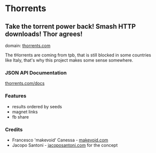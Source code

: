 # Thorrents

## Take the torrent power back! Smash HTTP downloads! Thor agrees!

domain:
[thorrents.com](http://thorrents.com)

The tHorrents are coming from tpb, that is still blocked in some countries like Italy, that's why this project makes some sense somewhere.

### JSON API Documentation

[thorrents.com/docs](http://thorrents.com/docs) 

### Features

- results ordered by seeds
- magnet links
- fb share


### Credits

- Francesco 'makevoid' Canessa - [makevoid.com](http://makevoid.com) 
- Jacopo Santoni - [jacoposantoni.com](http://jacoposantoni.com) for the concept